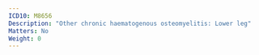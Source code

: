 ```yaml
---
ICD10: M8656
Description: "Other chronic haematogenous osteomyelitis: Lower leg"
Matters: No
Weight: 0
---
```


